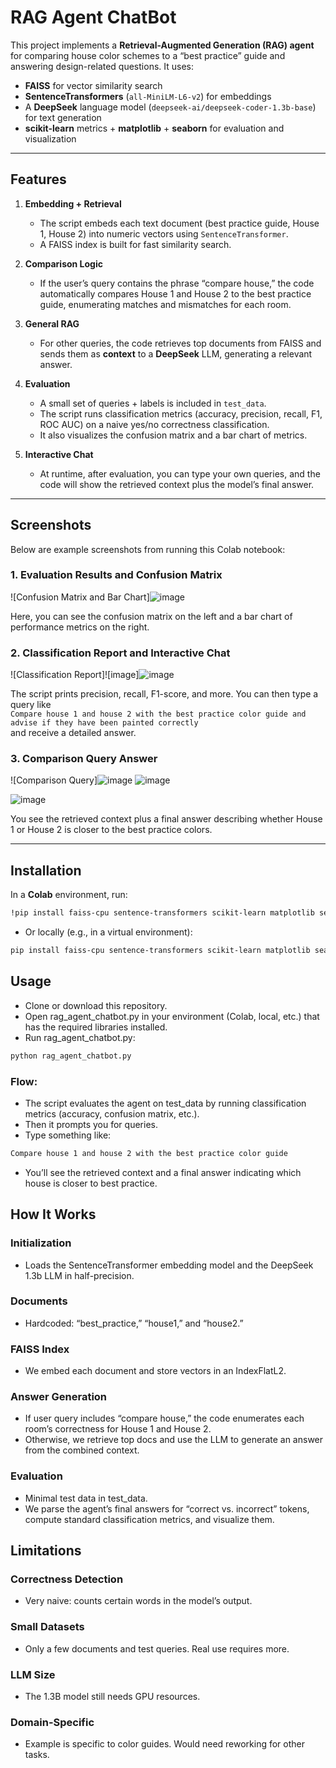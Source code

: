 # RAG Agent ChatBot

This project implements a **Retrieval-Augmented Generation (RAG) agent** for comparing house color schemes to a “best practice” guide and answering design-related questions. It uses:

- **FAISS** for vector similarity search  
- **SentenceTransformers** (`all-MiniLM-L6-v2`) for embeddings  
- A **DeepSeek** language model (`deepseek-ai/deepseek-coder-1.3b-base`) for text generation  
- **scikit-learn** metrics + **matplotlib** + **seaborn** for evaluation and visualization

---

## Features

1. **Embedding + Retrieval**  
   - The script embeds each text document (best practice guide, House 1, House 2) into numeric vectors using `SentenceTransformer`.  
   - A FAISS index is built for fast similarity search.

2. **Comparison Logic**  
   - If the user’s query contains the phrase “compare house,” the code automatically compares House 1 and House 2 to the best practice guide, enumerating matches and mismatches for each room.

3. **General RAG**  
   - For other queries, the code retrieves top documents from FAISS and sends them as **context** to a **DeepSeek** LLM, generating a relevant answer.

4. **Evaluation**  
   - A small set of queries + labels is included in `test_data`.  
   - The script runs classification metrics (accuracy, precision, recall, F1, ROC AUC) on a naive yes/no correctness classification.  
   - It also visualizes the confusion matrix and a bar chart of metrics.

5. **Interactive Chat**  
   - At runtime, after evaluation, you can type your own queries, and the code will show the retrieved context plus the model’s final answer.

---

## Screenshots

Below are example screenshots from running this Colab notebook:

### 1. Evaluation Results and Confusion Matrix

![Confusion Matrix and Bar Chart]![image](https://github.com/user-attachments/assets/bbbc613c-e58f-45a8-adfc-f2ff8d3ec558)


Here, you can see the confusion matrix on the left and a bar chart of performance metrics on the right.

### 2. Classification Report and Interactive Chat

![Classification Report]![image]![image](https://github.com/user-attachments/assets/051eeaf4-ae58-4959-8570-ac9338bb52e9)



The script prints precision, recall, F1-score, and more. You can then type a query like  
`Compare house 1 and house 2 with the best practice color guide and advise if they have been painted correctly`  
and receive a detailed answer.

### 3. Comparison Query Answer

![Comparison Query]![image](https://github.com/user-attachments/assets/9d76946c-1867-42a4-9e74-7a1f36fcb161) ![image](https://github.com/user-attachments/assets/6909b281-2531-4546-b1f5-7e71a69ea110)

![image](https://github.com/user-attachments/assets/dcf0a2b9-86e4-4103-b3e3-049f5150b515)


You see the retrieved context plus a final answer describing whether House 1 or House 2 is closer to the best practice colors.

---

## Installation

In a **Colab** environment, run:

```bash
!pip install faiss-cpu sentence-transformers scikit-learn matplotlib seaborn transformers accelerate
```

- Or locally (e.g., in a virtual environment):

```bash
pip install faiss-cpu sentence-transformers scikit-learn matplotlib seaborn transformers accelerate
```

## Usage
- Clone or download this repository.
- Open rag_agent_chatbot.py in your environment (Colab, local, etc.) that has the required libraries installed.
- Run rag_agent_chatbot.py:
```bash
python rag_agent_chatbot.py
```
### Flow:
 - The script evaluates the agent on test_data by running classification metrics (accuracy, confusion matrix, etc.).
 - Then it prompts you for queries.
 - Type something like:

```bash
Compare house 1 and house 2 with the best practice color guide
```
- You’ll see the retrieved context and a final answer indicating which house is closer to best practice.

## How It Works
### Initialization
- Loads the SentenceTransformer embedding model and the DeepSeek 1.3b LLM in half-precision.
### Documents
- Hardcoded: “best_practice,” “house1,” and “house2.”
### FAISS Index
- We embed each document and store vectors in an IndexFlatL2.
### Answer Generation
- If user query includes “compare house,” the code enumerates each room’s correctness for House 1 and House 2.
- Otherwise, we retrieve top docs and use the LLM to generate an answer from the combined context.
### Evaluation
- Minimal test data in test_data.
- We parse the agent’s final answers for “correct vs. incorrect” tokens, compute standard classification metrics, and visualize them.


## Limitations
### Correctness Detection
- Very naive: counts certain words in the model’s output.
### Small Datasets
- Only a few documents and test queries. Real use requires more.
### LLM Size
- The 1.3B model still needs GPU resources.
### Domain-Specific
- Example is specific to color guides. Would need reworking for other tasks.


